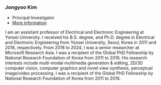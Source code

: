 ### Jongyoo Kim

- Principal Investigator
- [More information](https://ee.yonsei.ac.kr/faculty/name_search.do?mode=view&userId=GYzjxvuOlp9VvKz4gh86Og%3D%3D&sosokcd=0000402)

I am an assistant professor of Electrical and Electronic Engineering at Yonsei University. I received his B.S. degree, and Ph.D. degree in Electrical and Electronic Engineering from Yonsei University, Seoul, Korea in 2011 and 2018, respectively. From 2018 to 2024, I was a senior researcher at Microsoft Research Asia. I was a recipient of the Global PhD Fellowship by National Research Foundation of Korea from 2011 to 2016. His research interests include multi-modal multimedia generation & editing, 2D/3D computer vision, computer graphics and novel view synthesis, perceptual image/video processing. I was a recipient of the Global PhD Fellowship by National Research Foundation of Korea from 2011 to 2016.
